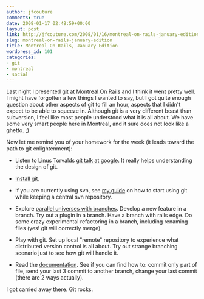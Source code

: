 ```yaml
---
author: jfcouture
comments: true
date: 2008-01-17 02:48:59+00:00
layout: post
link: http://jfcouture.com/2008/01/16/montreal-on-rails-january-edition/
slug: montreal-on-rails-january-edition
title: Montreal On Rails, January Edition
wordpress_id: 101
categories:
- git
- montreal
- social
---
```


Last night I presented [git](http://git.or.cz/) at [Montreal On Rails](http://www.montrealonrails.com/2008/01/15/followup-on-tonights-event/) and I think it went pretty well. I might have forgotten a few things I wanted to say, but I got quite enough question about other aspects of git to fill an hour, aspects that I didn't expect to be able to squeeze in. Although git is a very different beast than subversion, I feel like most people understood what it is all about. We have some very smart people here in Montreal, and it sure does not look like a ghetto. ;)





Now let me remind you of your homework for the week (it leads toward the path to git enlightenment):







  * Listen to Linus Torvalds [git talk at google](http://youtube.com/watch?v=4XpnKHJAok8). It really helps understanding the design of git.


  * [Install git.](http://jfcouture.com/2007/12/16/installing-git-on-mac-os-x/)


  * If you are currently using svn, see [my guide](http://jfcouture.com/2007/12/12/the-guerilla-guide-to-git-how-to-start-using-git-even-if-your-team-is-on-svn/) on how to start using git while keeping a central svn repository.


  * Explore [parallel universes with branches](http://www.codinghorror.com/blog/archives/000968.html). Develop a new feature in a branch. Try out a plugin in a branch. Have a branch with rails edge. Do some crazy experimental refactoring in a branch, including renaming files (yes! git will correctly merge).


  * Play with git. Set up local "remote" repository to experience what distributed version control is all about. Try out strange branching scenario just to see how git will handle it.


  * Read the [documentation](http://www.kernel.org/pub/software/scm/git/docs/). See if you can find how to: commit only part of file, send your last 3 commit to another branch, change your last commit (there are 2 ways actually).





I got carried away there. Git rocks.
